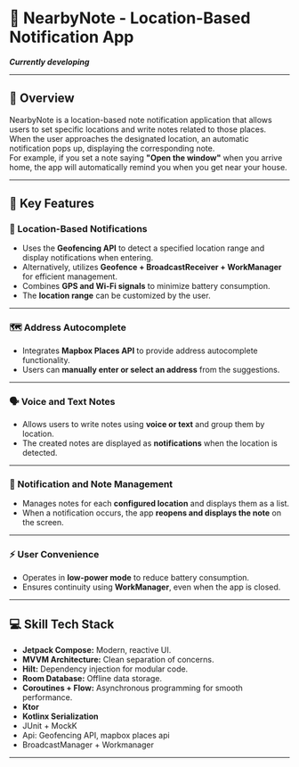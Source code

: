 # 📱 NearbyNote - Location-Based Notification App

**_Currently developing_**

---

## 🌟 Overview
NearbyNote is a location-based note notification application that allows users to set specific locations and write notes related to those places.  
When the user approaches the designated location, an automatic notification pops up, displaying the corresponding note.  
For example, if you set a note saying **"Open the window"** when you arrive home, the app will automatically remind you when you get near your house.  

---

## 🌟 Key Features

### 📍 Location-Based Notifications
- Uses the **Geofencing API** to detect a specified location range and display notifications when entering.  
- Alternatively, utilizes **Geofence + BroadcastReceiver + WorkManager** for efficient management.  
- Combines **GPS and Wi-Fi signals** to minimize battery consumption.  
- The **location range** can be customized by the user.  

---

### 🗺️ Address Autocomplete
- Integrates **Mapbox Places API** to provide address autocomplete functionality.  
- Users can **manually enter or select an address** from the suggestions.  

---

### 🗣️ Voice and Text Notes
- Allows users to write notes using **voice or text** and group them by location.  
- The created notes are displayed as **notifications** when the location is detected.  

---

### 🔔 Notification and Note Management
- Manages notes for each **configured location** and displays them as a list.  
- When a notification occurs, the app **reopens and displays the note** on the screen.  

---

### ⚡ User Convenience
- Operates in **low-power mode** to reduce battery consumption.  
- Ensures continuity using **WorkManager**, even when the app is closed.  

---

## 💻 Skill Tech Stack
- **Jetpack Compose:** Modern, reactive UI.  
- **MVVM Architecture:** Clean separation of concerns.  
- **Hilt:** Dependency injection for modular code.  
- **Room Database:** Offline data storage.  
- **Coroutines + Flow:** Asynchronous programming for smooth performance.
- **Ktor**
- **Kotlinx Serialization**
- JUnit + MockK
- Api: Geofencing API, mapbox places api
- BroadcastManager + Workmanager

---


